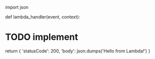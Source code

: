 import json

def lambda_handler(event, context):

# TODO implement

return {
'statusCode': 200,
'body': json.dumps('Hello from Lambda!')
}
